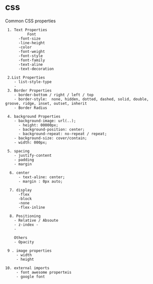 # css

Common CSS properties

     1. Text Properties
              Font
          -font-size
          -line-height
          -color
          -font-weight
          -font-style
          -font-family
          -text-aline
          -text-decoration

     2.List Properties
        - list-style-type
        -
     3. Border Properties
        - border-bottom / right / left / top
        - border-style:  none, hidden, dotted, dashed, solid, double, groove, ridge, inset, outset, inherit
        - Border Radius

     4. background Properties
        - background-image: url(..);
          - height: 00000px;
          - background-position: center;
          - background-repeat: no-repeat / repeat;
      	- background-size: cover/contain;
        - width: 000px;

     5. spacing
        - justify-content
        - padding
        - margin

      6. center
          - text-aline: center;
          - margin : 0px auto;

      7. display
          -flex
          -block
          -none
          -flex-inline

      8. Positioning
        - Relative / Absoute
        - z-index -
        -

        Others
        - Opacity
        
     9 . image properties
         - width
         - height

    10. external imports
         - font awesome properteis
         - google font
